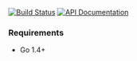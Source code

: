 [![Build Status](https://drone.io/github.com/benlemasurier/config/status.png)](https://drone.io/github.com/benlemasurier/config/latest)
[![API Documentation](http://img.shields.io/badge/api-Godoc-blue.svg?style=flat-square)](http://godoc.org/github.com/benlemasurier/config)


### Requirements

* Go 1.4+
